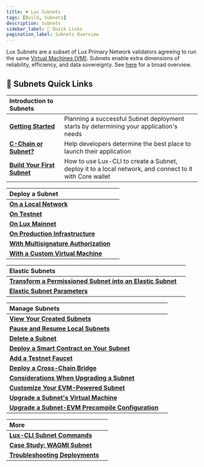 ```yaml
---
title: ▼ Lux Subnets
tags: [Build, Subnets]
description: Subnets
sidebar_label: 🔗 Quick Links
pagination_label: Subnets Overview
---
```


Lux Subnets are a subset of Lux Primary Network validators agreeing to run the same
[Virtual Machines (VM)](/learn/lux/subnets-overview.md#virtual-machines). Subnets
enable extra dimensions of reliability, efficiency, and data sovereignty. See [here](/learn/lux/subnets-overview.md)
for a broad overview.

## 🔗 Subnets Quick Links

| Introduction to Subnets                                      |                                                                                                               |
| :----------------------------------------------------------- | :------------------------------------------------------------------------------------------------------------ |
| [**Getting Started**](/build/subnet/getting-started.md)      | Planning a successful Subnet deployment starts by determining your application's needs                        |
| [**C-Chain or Subnet?**](/build/subnet/c-chain-vs-subnet.md) | Help developers determine the best place to launch their application                                          |
| [**Build Your First Subnet**](/build/subnet/hello-subnet.md) | How to use Lux-CLI to create a Subnet, deploy it to a local network, and connect to it with Core wallet |

| Deploy a Subnet                                                                |     |
| :----------------------------------------------------------------------------- | --- |
| [**On a Local Network**](/build/subnet/deploy/local-subnet.md)                 |
| [**On Testnet**](/build/subnet/deploy/testnet-subnet.md)             |
| [**On Lux Mainnet**](/build/subnet/deploy/mainnet-subnet.md)             |
| [**On Production Infrastructure**](/build/subnet/deploy/on-prod-infra.md)      |
| [**With Multisignature Authorization**](/build/subnet/deploy/multisig-auth.md) |
| [**With a Custom Virtual Machine**](/build/subnet/deploy/custom-vm-subnet.md)  |

| Elastic Subnets                                                                                                    |     |
| :----------------------------------------------------------------------------------------------------------------- | --- |
| [**Transform a Permissioned Subnet into an Elastic Subnet**](/build/subnet/elastic/transform-to-elastic-subnet.md) |
| [**Elastic Subnet Parameters**](/build/subnet/elastic/elastic-parameters.md)                                       |

| Manage Subnets                                                                                         |     |
| :----------------------------------------------------------------------------------------------------- | --- |
| [**View Your Created Subnets**](/build/subnet/maintain/view-subnets.md)                                |
| [**Pause and Resume Local Subnets**](/build/subnet/maintain/pause-resume-subnet.md)                    |
| [**Delete a Subnet**](/build/subnet/maintain/delete-subnet.md)                                         |
| [**Deploy a Smart Contract on Your Subnet**](/build/subnet/utility/deploy-smart-contract-to-subnet.md) |
| [**Add a Testnet Faucet**](/build/subnet/utility/subnet-faucet.md)                           |
| [**Deploy a Cross-Chain Bridge**](/build/subnet/utility/cross-chain-evm-bridge.md)                     |     |
| [**Considerations When Upgrading a Subnet**](/build/subnet/upgrade/considerations-subnet-upgrade.md)   |
| [**Customize Your EVM-Powered Subnet**](/build/subnet/upgrade/customize-a-subnet.md)                   |
| [**Upgrade a Subnet's Virtual Machine**](/build/subnet/upgrade/upgrade-subnet-vm.md)                   |
| [**Upgrade a Subnet-EVM Precompile Configuration**](/build/subnet/upgrade/upgrade-precompile.md)       |

| More                                                                        |     |
| :-------------------------------------------------------------------------- | --- |
| [**Lux-CLI Subnet Commands**](/tooling/cli.md)              |
| [**Case Study: WAGMI Subnet**](build/subnet/info/wagmi.md)                  |
| [**Troubleshooting Deployments**](build/subnet/info/troubleshoot-subnet.md) |
